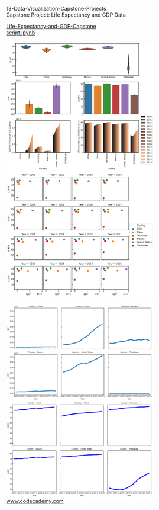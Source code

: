 

<p>13-Data-Visualization-Capstone-Projects</br>
Capstone Project: Life Expectancy and GDP Data</p>

<div style="float:left">
<a href="global_data_capstone_project.ipynb">
Life-Expectancy-and-GDP-Capstone</br>
script.ipynb </a></br></br>
<img src="Life-Expectancy-and-GDP-Capstone/img/overview_plot.png" alt="img" width="400px">
<img src="Life-Expectancy-and-GDP-Capstone/img/GDP_LEABY.png" alt="img" width="400px" "></br></br>
<img src="Life-Expectancy-and-GDP-Capstone/img/GDP.png" alt="img" width="400px" align="left">
<img src="Life-Expectancy-and-GDP-Capstone/img/LEABY.png" alt="img" width="400px" align="left">

</div>

</br></br></br></br></br></br></br></br></br></br></br></br>
www.codecademy.com

